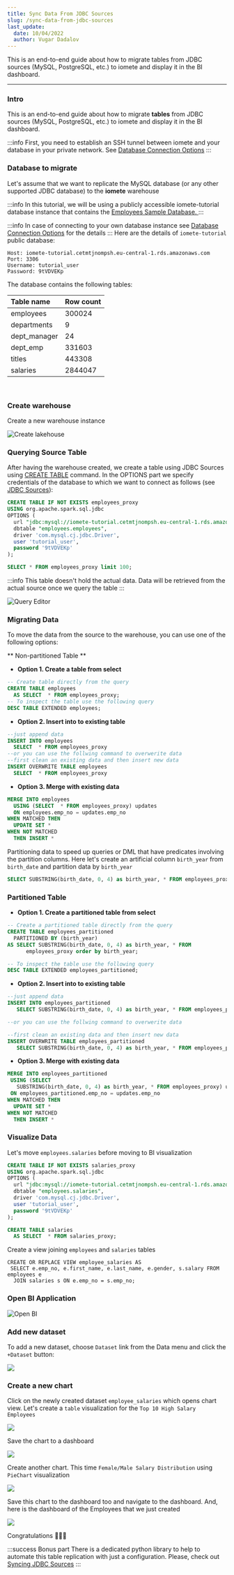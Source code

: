 ```yaml
---
title: Sync Data From JDBC Sources
slug: /sync-data-from-jdbc-sources
last_update:
  date: 10/04/2022
  author: Vugar Dadalov
---
```


<!-- <head>
  <title>Sync Data From AWS S3 to iomete</title>
  <meta
    name="description"
    content="Sync Data From AWS S3 to iomete"
  />
</head> -->

This is an end-to-end guide about how to migrate tables from JDBC sources (MySQL, PostgreSQL, etc.) to iomete and display it in the BI dashboard.
___
### Intro

This is an end-to-end guide about how to migrate **tables** from JDBC sources (MySQL, PostgreSQL, etc.) to iomete and display it in the BI dashboard. 

:::info
First, you need to establish an SSH tunnel between iomete and your database in your private network. See [Database Connection Options](./administration-guide/database-connection-option)
:::

### Database to migrate

Let's assume that we want to replicate the MySQL database (or any other supported JDBC database) to the **iomete** warehouse

:::info
In this tutorial, we will be using a publicly accessible iomete-tutorial database instance that contains the [Employees Sample Database. ](https://dev.mysql.com/doc/employee/en/sakila-structure.html)
:::

:::info
In case of connecting to your own database instance see [Database Connection Options](./administration-guide/database-connection-option) for the details
:::
Here are the details of `iomete-tutorial` public database:

```
Host: iomete-tutorial.cetmtjnompsh.eu-central-1.rds.amazonaws.com
Port: 3306
Username: tutorial_user
Password: 9tVDVEKp
```

The database contains the following tables:

| Table name   | Row count |
| :----------- | :-------- |
| employees    | 300024    |
| departments  | 9         |
| dept_manager | 24        |
| dept_emp     | 331603    |
| titles       | 443308    |
| salaries     | 2844047   |


<br/>

### Create warehouse

Create a new warehouse instance

![Create lakehouse](/img/how-to/z3-create-lakehouse.png)


### Querying  Source Table

After having the warehouse created, we create a table using JDBC Sources using [CREATE TABLE](./spark-sql/create-table) command. In the OPTIONS part we specify credentials of the database to which we want to connect as follows (see [JDBC Sources](./data-sources/jdbc-sources)): 

```sql
CREATE TABLE IF NOT EXISTS employees_proxy
USING org.apache.spark.sql.jdbc
OPTIONS (
  url "jdbc:mysql://iomete-tutorial.cetmtjnompsh.eu-central-1.rds.amazonaws.com:3306/employees",
  dbtable "employees.employees",
  driver 'com.mysql.cj.jdbc.Driver',
  user 'tutorial_user',
  password '9tVDVEKp'
);

SELECT * FROM employees_proxy limit 100;
```

:::info
This table doesn't hold the actual data. Data will be retrieved from the actual source once we query the table
:::

![Query Editor](/img/how-to/z3-sql_editor.png)
<!-- [block:image]
{
  "images": [
    {
      "image": [
        "https://files.readme.io/62f62fa-sql_editor.png",
        "sql_editor.png",
        3478
      ],
      "caption": "Query Editor"
    }
  ]
}
[/block] -->

### Migrating Data

To move the data from the source to the warehouse, you can use one of the following options:

**  Non-partitioned Table    **

- **Option 1. Create a table from select**

```sql
-- Create table directly from the query
CREATE TABLE employees 
  AS SELECT  * FROM employees_proxy;
-- To inspect the table use the following query
DESC TABLE EXTENDED employees;
```

- **Option 2. Insert into to existing table**

```sql
--just append data
INSERT INTO employees
  SELECT  * FROM employees_proxy
--or you can use the follwing command to overwerite data
--first clean an existing data and then insert new data
INSERT OVERWRITE TABLE employees
  SELECT  * FROM employees_proxy
```

- **Option 3. Merge with existing data**

```sql
MERGE INTO employees
  USING (SELECT  * FROM employees_proxy) updates
  ON employees.emp_no = updates.emp_no
WHEN MATCHED THEN
  UPDATE SET *
WHEN NOT MATCHED
  THEN INSERT *
```

Partitioning data to speed up queries or DML that have predicates involving the partition columns. Here let's create an artificial column `birth_year` from `birth_date` and partition data by `birth_year`

```sql
SELECT SUBSTRING(birth_date, 0, 4) as birth_year, * FROM employees_proxy LIMIT 100;
```

### **Partitioned Table**

- **Option 1. Create a partitioned table from select**

```sql
-- Create a partitioned table directly from the query
CREATE TABLE employees_partitioned 
  PARTITIONED BY (birth_year)
AS SELECT SUBSTRING(birth_date, 0, 4) as birth_year, * FROM 
      employees_proxy order by birth_year; 

-- To inspect the table use the following query
DESC TABLE EXTENDED employees_partitioned;
```

- **Option 2. Insert into to existing table**

```sql
--just append data
INSERT INTO employees_partitioned
   SELECT SUBSTRING(birth_date, 0, 4) as birth_year, * FROM employees_proxy order by birth_year;

--or you can use the follwing command to overwerite data

--first clean an existing data and then insert new data
INSERT OVERWRITE TABLE employees_partitioned
   SELECT SUBSTRING(birth_date, 0, 4) as birth_year, * FROM employees_proxy order by birth_year;
```

- **Option 3. Merge with existing data**

```sql
MERGE INTO employees_partitioned
 USING (SELECT 
   SUBSTRING(birth_date, 0, 4) as birth_year, * FROM employees_proxy) updates
 ON employees_partitioned.emp_no = updates.emp_no
WHEN MATCHED THEN
  UPDATE SET *
WHEN NOT MATCHED
  THEN INSERT *
```

### Visualize Data

Let's move `employees.salaries` before moving to BI visualization 

```sql
CREATE TABLE IF NOT EXISTS salaries_proxy
USING org.apache.spark.sql.jdbc
OPTIONS (
  url "jdbc:mysql://iomete-tutorial.cetmtjnompsh.eu-central-1.rds.amazonaws.com:3306/employees",
  dbtable "employees.salaries",
  driver 'com.mysql.cj.jdbc.Driver',
  user 'tutorial_user',
  password '9tVDVEKp'
);

CREATE TABLE salaries
  AS SELECT  * FROM salaries_proxy;
```

Create a view joining `employees` and `salaries` tables

```
CREATE OR REPLACE VIEW employee_salaries AS 
 SELECT e.emp_no, e.first_name, e.last_name, e.gender, s.salary FROM employees e
  JOIN salaries s ON e.emp_no = s.emp_no;
```

### Open BI Application

![Open BI](/img/how-to/z3-open-by.png)

### Add new dataset

To add a new dataset, choose `Dataset` link from the Data menu and click the `+Dataset` button:

![](/img/how-to/z3-new-dataset.png)

### Create a new chart

Click on the newly created dataset `employee_salaries` which opens chart view. Let's create a `table` visualization for the `Top 10 High Salary Employees`

![](/img/how-to/z3-create-new-chart.png)

Save the chart to a dashboard

![](/img/how-to/z3-save-schart.png)

Create another chart. This time `Female/Male Salary Distribution` using `PieChart` visualization

![](/img/how-to/z3-create-another-chart.png)

Save this chart to the dashboard too and navigate to the dashboard. And, here is the dashboard of the Employees that we just created

![](/img/how-to/z3-save-another-chart.png)

Congratulations 🎉🎉🎉

:::success Bonus part
There is a dedicated python library to help to automate this table replication with just a configuration. Please, check out [Syncing JDBC Sources](./libraries/sync-jdbc-sources)
:::